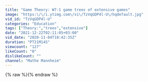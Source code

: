 ```yaml
---
title: "Game Theory: W7-1 game trees of extensive games"
image: "https:\/\/i.ytimg.com\/vi\/TzVqGDP4l-U\/hqdefault.jpg"
vid_id: "TzVqGDP4l-U"
categories: "Education"
tags: ["Theory:","trees","extensive"]
date: "2021-12-22T02:11:05+03:00"
vid_date: "2020-11-04T10:42:35Z"
duration: "PT21M14S"
viewcount: "127"
likeCount: "0"
dislikeCount: ""
channel: "Mathe Mannheim"
---
```

{% raw %}{% endraw %}
